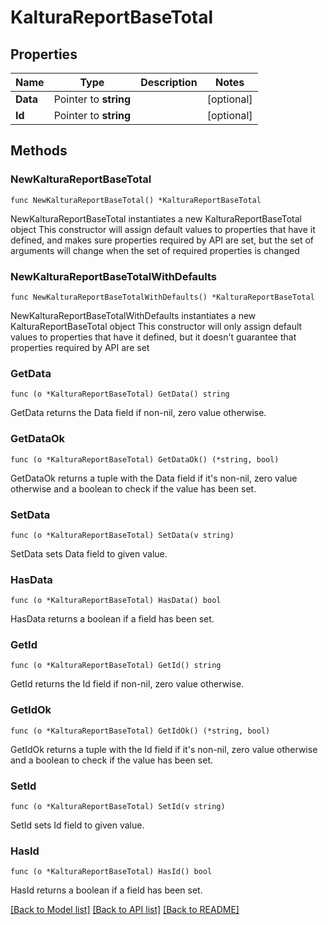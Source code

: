 # KalturaReportBaseTotal

## Properties

Name | Type | Description | Notes
------------ | ------------- | ------------- | -------------
**Data** | Pointer to **string** |  | [optional] 
**Id** | Pointer to **string** |  | [optional] 

## Methods

### NewKalturaReportBaseTotal

`func NewKalturaReportBaseTotal() *KalturaReportBaseTotal`

NewKalturaReportBaseTotal instantiates a new KalturaReportBaseTotal object
This constructor will assign default values to properties that have it defined,
and makes sure properties required by API are set, but the set of arguments
will change when the set of required properties is changed

### NewKalturaReportBaseTotalWithDefaults

`func NewKalturaReportBaseTotalWithDefaults() *KalturaReportBaseTotal`

NewKalturaReportBaseTotalWithDefaults instantiates a new KalturaReportBaseTotal object
This constructor will only assign default values to properties that have it defined,
but it doesn't guarantee that properties required by API are set

### GetData

`func (o *KalturaReportBaseTotal) GetData() string`

GetData returns the Data field if non-nil, zero value otherwise.

### GetDataOk

`func (o *KalturaReportBaseTotal) GetDataOk() (*string, bool)`

GetDataOk returns a tuple with the Data field if it's non-nil, zero value otherwise
and a boolean to check if the value has been set.

### SetData

`func (o *KalturaReportBaseTotal) SetData(v string)`

SetData sets Data field to given value.

### HasData

`func (o *KalturaReportBaseTotal) HasData() bool`

HasData returns a boolean if a field has been set.

### GetId

`func (o *KalturaReportBaseTotal) GetId() string`

GetId returns the Id field if non-nil, zero value otherwise.

### GetIdOk

`func (o *KalturaReportBaseTotal) GetIdOk() (*string, bool)`

GetIdOk returns a tuple with the Id field if it's non-nil, zero value otherwise
and a boolean to check if the value has been set.

### SetId

`func (o *KalturaReportBaseTotal) SetId(v string)`

SetId sets Id field to given value.

### HasId

`func (o *KalturaReportBaseTotal) HasId() bool`

HasId returns a boolean if a field has been set.


[[Back to Model list]](../README.md#documentation-for-models) [[Back to API list]](../README.md#documentation-for-api-endpoints) [[Back to README]](../README.md)


